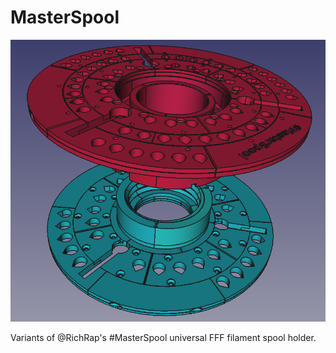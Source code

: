 # MasterSpool

![CAD design](cad-pic.png)

Variants of @RichRap's #MasterSpool universal FFF filament spool holder.
